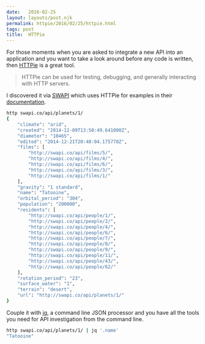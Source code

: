 ```yaml
---
date:   2016-02-25
layout: layouts/post.njk
permalink: httpie/2016/02/25/httpie.html
tags: post
title:  HTTPie
---
```


For those moments when you are asked to integrate a new API into an application and you want to take a look around before any code is written,  then [HTTPie](https://github.com/jkbrzt/httpie) is a great tool.

> HTTPie can be used for testing, debugging, and generally interacting with HTTP servers.

I discovered it via [SWAPI](https://swapi.co) which uses HTTPie for examples in their [documentation](https://swapi.co/documentation).

```bash
http swapi.co/api/planets/1/
{
    "climate": "arid",
    "created": "2014-12-09T13:50:49.641000Z",
    "diameter": "10465",
    "edited": "2014-12-21T20:48:04.175778Z",
    "films": [
        "http://swapi.co/api/films/5/",
        "http://swapi.co/api/films/4/",
        "http://swapi.co/api/films/6/",
        "http://swapi.co/api/films/3/",
        "http://swapi.co/api/films/1/"
    ],
    "gravity": "1 standard",
    "name": "Tatooine",
    "orbital_period": "304",
    "population": "200000",
    "residents": [
        "http://swapi.co/api/people/1/",
        "http://swapi.co/api/people/2/",
        "http://swapi.co/api/people/4/",
        "http://swapi.co/api/people/6/",
        "http://swapi.co/api/people/7/",
        "http://swapi.co/api/people/8/",
        "http://swapi.co/api/people/9/",
        "http://swapi.co/api/people/11/",
        "http://swapi.co/api/people/43/",
        "http://swapi.co/api/people/62/"
    ],
    "rotation_period": "23",
    "surface_water": "1",
    "terrain": "desert",
    "url": "http://swapi.co/api/planets/1/"
}
```

Couple it with [jq](https://stedolan.github.io/jq/), a command line JSON processor and you have all the tools you need for API investigation from the command line.

```bash
http swapi.co/api/planets/1/ | jq '.name'
"Tatooine"
```

